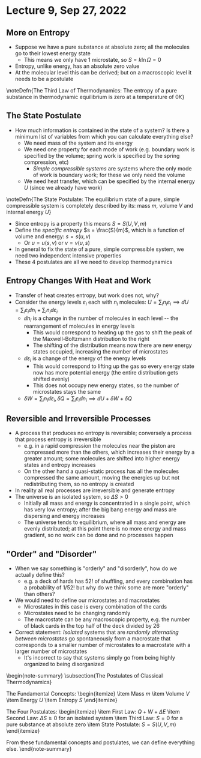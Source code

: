 # Lecture 9, Sep 27, 2022

## More on Entropy

* Suppose we have a pure substance at absolute zero; all the molecules go to their lowest energy state
	* This means we only have 1 microstate, so $S = k\ln \Omega = 0$
* Entropy, unlike energy, has an absolute zero value
* At the molecular level this can be derived; but on a macroscopic level it needs to be a postulate

\noteDefn{The Third Law of Thermodynamics: The entropy of a pure substance in thermodynamic equilibrium is zero at a temperature of $0\si{K}$}

## The State Postulate

* How much information is contained in the state of a system? Is there a minimum list of variables from which you can calculate everything else?
	* We need mass of the system and its energy
	* We need one property for each mode of work (e.g. boundary work is specified by the volume; spring work is specified by the spring compression, etc)
		* *Simple compressible systems* are systems where the only mode of work is boundary work; for these we only need the volume
	* We need heat transfer, which can be specified by the internal energy $U$ (since we already have work)

\noteDefn{The State Postulate: The equilibrium state of a pure, simple compressible system is completely described by its: mass $m$, volume $V$ and internal energy $U$}

* Since entropy is a property this means $S = S(U, V, m)$
* Define the *specific entropy* $s = \frac{S}{m}$, which is a function of volume and energy: $s = s(u, v)$
	* Or $u = u(s, v)$ or $v = v(u, s)$
* In general to fix the state of a pure, simple compressible system, we need two independent intensive properties
* These 4 postulates are all we need to develop thermodynamics

## Entropy Changes With Heat and Work

* Transfer of heat creates entropy, but work does not, why?
* Consider the energy levels $\varepsilon _i$ each with $n_i$ molecules: $U = \sum _i n_i\varepsilon _i \implies \dd U = \sum _i \varepsilon _i\dd n_i + \sum _i n_i\dd\varepsilon _i$
	* $\dd n_i$ is a change in the number of molecules in each level -- the rearrangement of molecules in energy levels
		* This would correspond to heating up the gas to shift the peak of the Maxwell-Boltzmann distribution to the right
		* The shifting of the distribution means now there are new energy states occupied, increasing the number of microstates
	* $\dd\varepsilon _i$ is a change of the energy of the energy levels
		* This would correspond to lifting up the gas so every energy state now has more potential energy (the entire distribution gets shifted evenly)
		* This does not occupy new energy states, so the number of microstates stays the same
	* $\delta W = \sum _i n_i\dd\varepsilon _i, \delta Q = \sum _i \varepsilon _i\dd n_i \implies \dd U + \delta W + \delta Q$

## Reversible and Irreversible Processes

* A process that produces no entropy is reversible; conversely a process that process entropy is irreversible
	* e.g. in a rapid compression the molecules near the piston are compressed more than the others, which increases their energy by a greater amount; some molecules are shifted into higher energy states and entropy increases
	* On the other hand a quasi-static process has all the molecules compressed the same amount, moving the energies up but not redistributing them, so no entropy is created
* In reality all real processes are irreversible and generate entropy
* The universe is an isolated system, so $\Delta S > 0$
	* Initially all mass and energy is concentrated in a single point, which has very low entropy; after the big bang energy and mass are dispersing and energy increases
	* The universe tends to equilibrium, where all mass and energy are evenly distributed; at this point there is no more energy and mass gradient, so no work can be done and no processes happen

## "Order" and "Disorder"

* When we say something is "orderly" and "disorderly", how do we actually define this?
	* e.g. a deck of hards has $52!$ of shuffling, and every combination has a probability of $1/52!$ but why do we think some are more "orderly" than others?
* We would need to define our microstates and macrostates
	* Microstates in this case is every combination of the cards
	* Microstates need to be changing randomly
	* The macrostate can be any macroscopic property, e.g. the number of black cards in the top half of the deck divided by 26
* Correct statement: *Isolated* systems that are *randomly alternating between microstates* go spontaneously from a macrostate that corresponds to a smaller number of microstates to a macrostate with a larger number of microstates
	* It's incorrect to say that systems simply go from being highly organized to being disorganized

\begin{note-summary}
\subsection{The Postulates of Classical Thermodynamics}

The Fundamental Concepts:
\begin{itemize}
	\item Mass $m$
	\item Volume $V$
	\item Energy $U$
	\item Entropy $S$
\end{itemize}

The Four Postulates:
\begin{itemize}
	\item First Law: $Q + W + \Delta E$
	\item Second Law: $\Delta S \geq 0$ for an isolated system
	\item Third Law: $S = 0$ for a pure substance at absolute zero
	\item State Postulate: $S = S(U, V, m)$
\end{itemize}

From these fundamental concepts and postulates, we can define everything else.
\end{note-summary}

